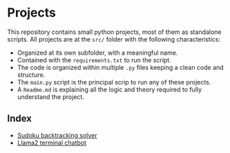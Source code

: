 # Projects

This repository contains small python projects, most of them as standalone scripts.
All projects are at the `src/` folder with the following characteristics:

- Organized at its own subfolder, with a meaningful name.
- Contained with the `requirements.txt` to run the script.
- The code is organized within multiple `.py` files keeping a clean code and structure.
- The `main.py` script is the principal scrip to run any of these projects.
- A `Readme.md` is explaining all the logic and theory required to fully understand the project.

## Index

- [Sudoku backtracking solver](src/sudoku)
- [Llama2 terminal chatbot](src/llama_chatbot)
